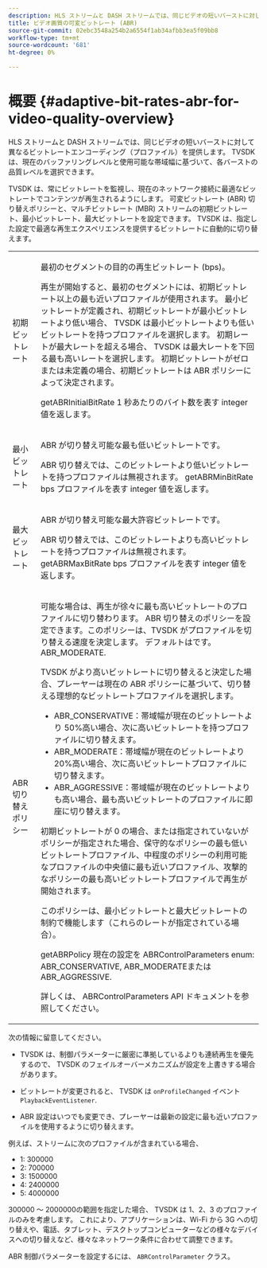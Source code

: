 ```yaml
---
description: HLS ストリームと DASH ストリームでは、同じビデオの短いバーストに対して異なるビットレートエンコーディング（プロファイル）を提供します。 TVSDK は、現在のバッファリングレベルと使用可能な帯域幅に基づいて、各バーストの品質レベルを選択できます。
title: ビデオ画質の可変ビットレート (ABR)
source-git-commit: 02ebc3548a254b2a6554f1ab34afbb3ea5f09bb8
workflow-type: tm+mt
source-wordcount: '681'
ht-degree: 0%

---
```


# 概要 {#adaptive-bit-rates-abr-for-video-quality-overview}

HLS ストリームと DASH ストリームでは、同じビデオの短いバーストに対して異なるビットレートエンコーディング（プロファイル）を提供します。 TVSDK は、現在のバッファリングレベルと使用可能な帯域幅に基づいて、各バーストの品質レベルを選択できます。

TVSDK は、常にビットレートを監視し、現在のネットワーク接続に最適なビットレートでコンテンツが再生されるようにします。 可変ビットレート (ABR) 切り替えポリシーと、マルチビットレート (MBR) ストリームの初期ビットレート、最小ビットレート、最大ビットレートを設定できます。 TVSDK は、指定した設定で最適な再生エクスペリエンスを提供するビットレートに自動的に切り替えます。

<table id="table_AF838E082235406AA359BF1C1A77F85F"> 
 <tbody> 
  <tr> 
   <td colname="col01"> 初期ビットレート </td> 
   <td colname="col2"> <p>最初のセグメントの目的の再生ビットレート (bps)。 </p> <p>再生が開始すると、最初のセグメントには、初期ビットレート以上の最も近いプロファイルが使用されます。 最小ビットレートが定義され、初期ビットレートが最小ビットレートより低い場合、 TVSDK は最小ビットレートよりも低いビットレートを持つプロファイルを選択します。 初期レートが最大レートを超える場合、 TVSDK は最大レートを下回る最も高いレートを選択します。 初期ビットレートがゼロまたは未定義の場合、初期ビットレートは ABR ポリシーによって決定されます。 </p> <p><span class="codeph"> getABRInitialBitRate</span> 1 秒あたりのバイト数を表す integer 値を返します。 </p> </td> 
  </tr> 
  <tr> 
   <td colname="col01"> 最小ビットレート </td> 
   <td colname="col2"> <p>ABR が切り替え可能な最も低いビットレートです。 </p> <p>ABR 切り替えでは、このビットレートより低いビットレートを持つプロファイルは無視されます。 <span class="codeph"> getABRMinBitRate</span> bps プロファイルを表す integer 値を返します。 </p> </td> 
  </tr> 
  <tr> 
   <td colname="col01"> 最大ビットレート </td> 
   <td colname="col2"> <p>ABR が切り替え可能な最大許容ビットレートです。 </p> <p>ABR 切り替えでは、このビットレートよりも高いビットレートを持つプロファイルは無視されます。 <span class="codeph"> getABRMaxBitRate</span> bps プロファイルを表す integer 値を返します。 </p> </td> 
  </tr> 
  <tr> 
   <td colname="col01"> ABR 切り替えポリシー </td> 
   <td colname="col2"> <p>可能な場合は、再生が徐々に最も高いビットレートのプロファイルに切り替わります。 ABR 切り替えのポリシーを設定できます。このポリシーは、TVSDK がプロファイルを切り替える速度を決定します。 デフォルトはです。 <span class="codeph"> ABR_MODERATE</span>. </p> <p>TVSDK がより高いビットレートに切り替えると決定した場合、プレーヤーは現在の ABR ポリシーに基づいて、切り替える理想的なビットレートプロファイルを選択します。 
     <ul id="ul_AC9C99D84A3B4A8DBD1A05CC05DEE771"> 
      <li id="li_B79C0AA2CBFB42FF98A257CEC9C400BA"><span class="codeph"> ABR_CONSERVATIVE</span>：帯域幅が現在のビットレートより 50%高い場合、次に高いビットレートを持つプロファイルに切り替えます。 </li> 
      <li id="li_38CC3A95D8634F359D0F7C273D0108C0"><span class="codeph"> ABR_MODERATE</span>：帯域幅が現在のビットレートより 20%高い場合、次に高いビットレートプロファイルに切り替えます。 </li> 
      <li id="li_E845C035420D4B3FB2B179F448F8CA85"><span class="codeph"> ABR_AGGRESSIVE</span>：帯域幅が現在のビットレートよりも高い場合、最も高いビットレートのプロファイルに即座に切り替えます。 </li> 
     </ul> </p> <p>初期ビットレートが 0 の場合、または指定されていないがポリシーが指定された場合、保守的なポリシーの最も低いビットレートプロファイル、中程度のポリシーの利用可能なプロファイルの中央値に最も近いプロファイル、攻撃的なポリシーの最も高いビットレートプロファイルで再生が開始されます。 </p> <p>このポリシーは、最小ビットレートと最大ビットレートの制約で機能します（これらのレートが指定されている場合）。 </p> <p> <span class="codeph"> getABRPolicy</span> 現在の設定を <span class="codeph"> ABRControlParameters</span> enum: <span class="codeph"> ABR_CONSERVATIVE</span>, <span class="codeph"> ABR_MODERATE</span>または <span class="codeph"> ABR_AGGRESSIVE</span>. </p> <p>詳しくは、 ABRControlParameters API ドキュメントを参照してください。</p> </td> 
  </tr> 
 </tbody> 
</table>

次の情報に留意してください。

* TVSDK は、制御パラメーターに厳密に準拠しているよりも連続再生を優先するので、 TVSDK のフェイルオーバーメカニズムが設定を上書きする場合があります。
* ビットレートが変更されると、 TVSDK は `onProfileChanged` イベント `PlaybackEventListener`.

* ABR 設定はいつでも変更でき、プレーヤーは最新の設定に最も近いプロファイルを使用するように切り替えます。

例えば、ストリームに次のプロファイルが含まれている場合、

* 1: 300000
* 2: 700000
* 3: 1500000
* 4: 2400000
* 5: 4000000

300000 ～ 2000000の範囲を指定した場合、 TVSDK は 1、2、3 のプロファイルのみを考慮します。 これにより、アプリケーションは、Wi-Fi から 3G への切り替えや、電話、タブレット、デスクトップコンピューターなどの様々なデバイスへの切り替えなど、様々なネットワーク条件に合わせて調整できます。

ABR 制御パラメーターを設定するには、 `ABRControlParameter` クラス。
